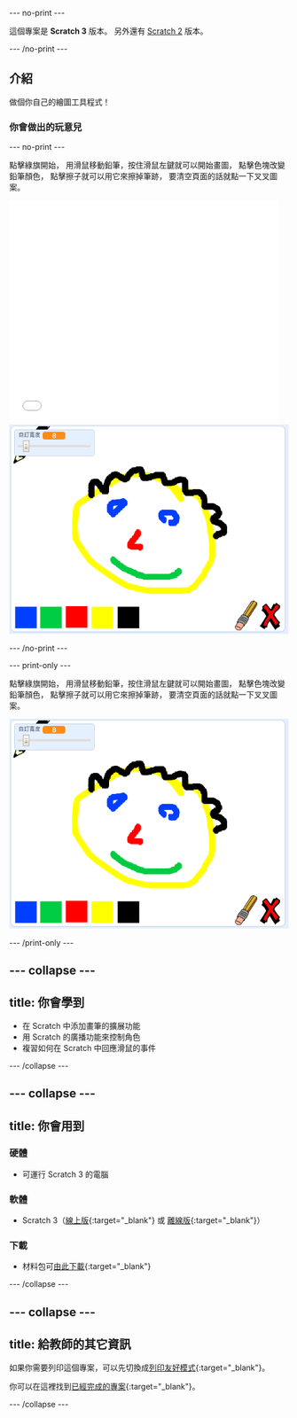 \--- no-print \---

這個專案是 **Scratch 3** 版本。 另外還有 [Scratch 2](https://projects.raspberrypi.org/en/projects/paint-box-scratch2) 版本。

\--- /no-print \---

## 介紹

做個你自己的繪圖工具程式！

### 你會做出的玩意兒

\--- no-print \---

點擊綠旗開始， 用滑鼠移動鉛筆，按住滑鼠左鍵就可以開始畫圖， 點擊色塊改變鉛筆顏色， 點擊擦子就可以用它來擦掉筆跡， 要清空頁面的話就點一下叉叉圖案。

<div class="scratch-preview">
  <iframe allowtransparency="true" width="485" height="402" src="//scratch.mit.edu/projects/embed/267243161/?autostart=false" frameborder="0" scrolling="no"></iframe>
  <img src="images/showcase.png">
</div>

\--- /no-print \---

\--- print-only \---

點擊綠旗開始， 用滑鼠移動鉛筆，按住滑鼠左鍵就可以開始畫圖， 點擊色塊改變鉛筆顏色， 點擊擦子就可以用它來擦掉筆跡， 要清空頁面的話就點一下叉叉圖案。

![演示](images/showcase.png)

\--- /print-only \---

## \--- collapse \---

## title: 你會學到

+ 在 Scratch 中添加畫筆的擴展功能
+ 用 Scratch 的廣播功能來控制角色
+ 複習如何在 Scratch 中回應滑鼠的事件

\--- /collapse \---

## \--- collapse \---

## title: 你會用到

### 硬體

+ 可運行 Scratch 3 的電腦

### 軟體

+ Scratch 3（[線上版](http://rpf.io/scratchon){:target="_blank"} 或 [離線版](http://rpf.io/scratchoff){:target="_blank"}）

### 下載

+ 材料包可[由此下載](http://rpf.io/p/en/paint-box-go){:target="_blank"}

\--- /collapse \---

## \--- collapse \---

## title: 給教師的其它資訊

如果你需要列印這個專案，可以先切換成[列印友好模式](https://projects.raspberrypi.org/en/projects/paint-box/print){:target="_blank"}。

你可以在這裡找到[已經完成的專案](http://rpf.io/p/en/paint-box-get){:target="_blank"}。

\--- /collapse \---